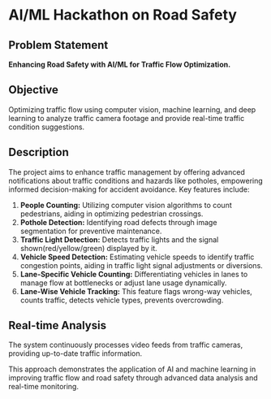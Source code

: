 # AI/ML Hackathon on Road Safety

## Problem Statement
**Enhancing Road Safety with AI/ML for Traffic Flow Optimization.**

## Objective
Optimizing traffic flow using computer vision, machine learning, and deep learning to analyze traffic camera footage and provide real-time traffic condition suggestions.

## Description
The project aims to enhance traffic management by offering advanced notifications about traffic conditions and hazards like potholes, empowering informed decision-making for accident avoidance. Key features include:

1. **People Counting:** Utilizing computer vision algorithms to count pedestrians, aiding in optimizing pedestrian crossings.
2. **Pothole Detection:** Identifying road defects through image segmentation for preventive maintenance.
3. **Traffic Light Detection:** Detects traffic lights and the signal shown(red/yellow/green) displayed by it.
4. **Vehicle Speed Detection:** Estimating vehicle speeds to identify traffic congestion points, aiding in traffic light signal adjustments or diversions.
5. **Lane-Specific Vehicle Counting:** Differentiating vehicles in lanes to manage flow at bottlenecks or adjust lane usage dynamically.
6. **Lane-Wise Vehicle Tracking:** This feature flags wrong-way vehicles, counts traffic, detects vehicle types, prevents overcrowding.

## Real-time Analysis
The system continuously processes video feeds from traffic cameras, providing up-to-date traffic information.

This approach demonstrates the application of AI and machine learning in improving traffic flow and road safety through advanced data analysis and real-time monitoring.
